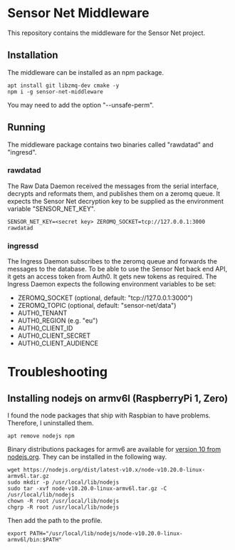 # Sensor Net Middleware
This repository contains the middleware for the Sensor Net project.

## Installation
The middleware can be installed as an npm package.

```shell
apt install git libzmq-dev cmake -y
npm i -g sensor-net-middleware
```

You may need to add the option "--unsafe-perm".

## Running
The middleware package contains two binaries called "rawdatad" and "ingresd".
### rawdatad
The Raw Data Daemon received the messages from the serial interface, decrypts and reformats them, and publishes them on a zeromq queue.
It expects the Sensor Net decryption key to be supplied as the environment variable "SENSOR_NET_KEY".
```shell
SENSOR_NET_KEY=<secret key> ZEROMQ_SOCKET=tcp://127.0.0.1:3000 rawdatad
```
### ingressd
The Ingress Daemon subscribes to the zeromq queue and forwards the messages to the database.
To be able to use the Sensor Net back end API, it gets an access token from Auth0.
It gets new tokens as required.
The Ingress Daemon expects the following environment variables to be set:
  * ZEROMQ_SOCKET (optional, default: "tcp://127.0.0.1:3000")
  * ZEROMQ_TOPIC (optional, default: "sensor-net/data")
  * AUTH0_TENANT
  * AUTH0_REGION (e.g. "eu")
  * AUTH0_CLIENT_ID
  * AUTH0_CLIENT_SECRET
  * AUTH0_CLIENT_AUDIENCE

# Troubleshooting
## Installing nodejs on armv6l (RaspberryPi 1, Zero)
I found the node packages that ship with Raspbian to have problems.
Therefore, I uninstalled them.

```shell
apt remove nodejs npm
```

Binary distributions packages for armv6 are available for [version 10 from nodejs.org](https://nodejs.org/dist/latest-v10.x/).
They can be installed in the following way.

```shell
wget https://nodejs.org/dist/latest-v10.x/node-v10.20.0-linux-armv6l.tar.gz
sudo mkdir -p /usr/local/lib/nodejs
sudo tar -xvf node-v10.20.0-linux-armv6l.tar.gz -C /usr/local/lib/nodejs
chown -R root /usr/local/lib/nodejs
chgrp -R root /usr/local/lib/nodejs
```
Then add the path to the profile.
```
export PATH="/usr/local/lib/nodejs/node-v10.20.0-linux-armv6l/bin:$PATH"
```
